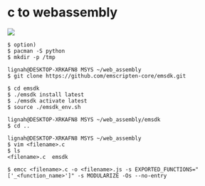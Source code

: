 # c to webassembly


![](/​/thumbnail.png)
```
$ option)
$ pacman -S python
$ mkdir -p /tmp
```

```
lignah@DESKTOP-XRKAFN8 MSYS ~/web_assembly
$ git clone https://github.com/emscripten-core/emsdk.git
```

```
$ cd emsdk
$ ./emsdk install latest
$ ./emsdk activate latest
$ source ./emsdk_env.sh
```

```
lignah@DESKTOP-XRKAFN8 MSYS ~/web_assembly/emsdk
$ cd ..

```


```
lignah@DESKTOP-XRKAFN8 MSYS ~/web_assembly
$ vim <filename>.c
$ ls
<filename>.c  emsdk
```

```
$ emcc <filename>.c -o <filename>.js -s EXPORTED_FUNCTIONS="['_<function_name>']" -s MODULARIZE -Os --no-entry

```